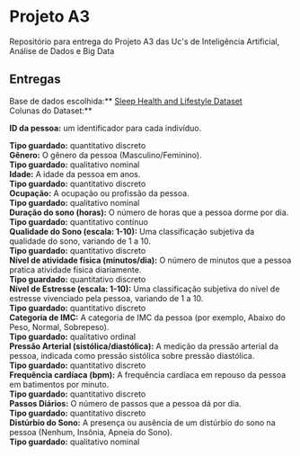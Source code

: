 # Projeto A3

Repositório para entrega do Projeto A3 das Uc's de Inteligência Artificial, Análise de Dados e Big Data


## Entregas

Base de dados escolhida:** [Sleep Health and Lifestyle Dataset](https://www.kaggle.com/datasets/uom190346a/sleep-health-and-lifestyle-dataset)  
Colunas do Dataset:**

**ID da pessoa:** um identificador para cada indivíduo.  

**Tipo guardado:** quantitativo discreto  
**Gênero:** O gênero da pessoa (Masculino/Feminino).  
**Tipo guardado:** qualitativo nominal  
**Idade:** A idade da pessoa em anos.  
**Tipo guardado:** quantitativo discreto  
**Ocupação:** A ocupação ou profissão da pessoa.  
**Tipo guardado:** qualitativo nominal  
**Duração do sono (horas):** O número de horas que a pessoa dorme por dia.  
**Tipo guardado:** quantitativo contínuo  
**Qualidade do Sono (escala: 1-10):** Uma classificação subjetiva da qualidade do sono, variando de 1 a 10.  
**Tipo guardado:** quantitativo discreto  
**Nível de atividade física (minutos/dia):** O número de minutos que a pessoa pratica atividade física diariamente.  
**Tipo guardado:** quantitativo discreto  
**Nível de Estresse (escala: 1-10):** Uma classificação subjetiva do nível de estresse vivenciado pela pessoa, variando de 1 a 10.  
**Tipo guardado:** quantitativo discreto  
**Categoria de IMC:** A categoria de IMC da pessoa (por exemplo, Abaixo do Peso, Normal, Sobrepeso).  
**Tipo guardado:** qualitativo ordinal  
**Pressão Arterial (sistólica/diastólica):** A medição da pressão arterial da pessoa, indicada como pressão sistólica sobre pressão diastólica.  
**Tipo guardado:** quantitativo discreto  
**Frequência cardíaca (bpm):** A frequência cardíaca em repouso da pessoa em batimentos por minuto.  
**Tipo guardado:** quantitativo discreto  
**Passos Diários:** O número de passos que a pessoa dá por dia.  
**Tipo guardado:** quantitativo discreto  
**Distúrbio do Sono:** A presença ou ausência de um distúrbio do sono na pessoa (Nenhum, Insônia, Apneia do Sono).  
**Tipo guardado:** qualitativo nominal  
